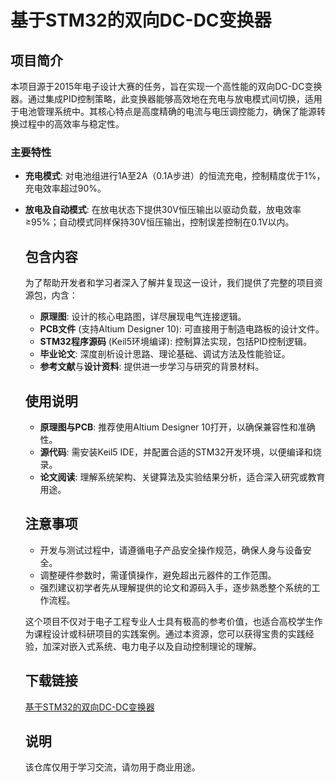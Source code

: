 # 基于STM32的双向DC-DC变换器

## 项目简介

本项目源于2015年电子设计大赛的任务，旨在实现一个高性能的双向DC-DC变换器。通过集成PID控制策略，此变换器能够高效地在充电与放电模式间切换，适用于电池管理系统中。其核心特点是高度精确的电流与电压调控能力，确保了能源转换过程中的高效率与稳定性。

### 主要特性

- **充电模式**: 对电池组进行1A至2A（0.1A步进）的恒流充电，控制精度优于1%，充电效率超过90%。
- **放电及自动模式**: 在放电状态下提供30V恒压输出以驱动负载，放电效率≥95%；自动模式同样保持30V恒压输出，控制误差控制在0.1V以内。

  ## 包含内容

  为了帮助开发者和学习者深入了解并复现这一设计，我们提供了完整的项目资源包，内含：

  - **原理图**: 设计的核心电路图，详尽展现电气连接逻辑。
  - **PCB文件** (支持Altium Designer 10): 可直接用于制造电路板的设计文件。
  - **STM32程序源码** (Keil5环境编译): 控制算法实现，包括PID控制逻辑。
  - **毕业论文**: 深度剖析设计思路、理论基础、调试方法及性能验证。
  - **参考文献**与**设计资料**: 提供进一步学习与研究的背景材料。

  ## 使用说明

  - **原理图与PCB**: 推荐使用Altium Designer 10打开，以确保兼容性和准确性。
  - **源代码**: 需安装Keil5 IDE，并配置合适的STM32开发环境，以便编译和烧录。
  - **论文阅读**: 理解系统架构、关键算法及实验结果分析，适合深入研究或教育用途。

  ## 注意事项

  - 开发与测试过程中，请遵循电子产品安全操作规范，确保人身与设备安全。
  - 调整硬件参数时，需谨慎操作，避免超出元器件的工作范围。
  - 强烈建议初学者先从理解提供的论文和源码入手，逐步熟悉整个系统的工作流程。

  这个项目不仅对于电子工程专业人士具有极高的参考价值，也适合高校学生作为课程设计或科研项目的实践案例。通过本资源，您可以获得宝贵的实践经验，加深对嵌入式系统、电力电子以及自动控制理论的理解。

  ## 下载链接
  [基于STM32的双向DC-DC变换器](https://pan.quark.cn/s/f9061dc38f35)

  ## 说明

  该仓库仅用于学习交流，请勿用于商业用途。
